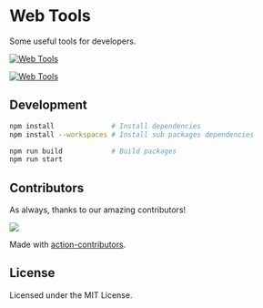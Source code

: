 # Web Tools

Some useful tools for developers.

[![Web Tools](https://user-images.githubusercontent.com/1680273/169116238-38f9f355-6260-4c1c-b4d5-ec44f330e009.png)](https://jaywcjlove.github.io/tools)

[![Web Tools](https://user-images.githubusercontent.com/1680273/169116786-8381c900-e12a-4851-9b6b-6a9aa91a8d10.png)](https://jaywcjlove.github.io/tools)

## Development

```bash
npm install              # Install dependencies
npm install --workspaces # Install sub packages dependencies

npm run build            # Build packages
npm run start
```

## Contributors

As always, thanks to our amazing contributors!

<a href="https://github.com/jaywcjlove/html-tutorial/graphs/contributors">
  <img src="https://jaywcjlove.github.io/html-tutorial/CONTRIBUTORS.svg" />
</a>

Made with [action-contributors](https://github.com/jaywcjlove/github-action-contributors).

## License

Licensed under the MIT License.
